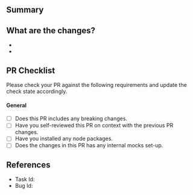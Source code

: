 ## Summary

<write the summary here>

## What are the changes?

-
-

## PR Checklist

Please check your PR against the following requirements and update the check state accordingly.

#### General

- [ ] Does this PR includes any breaking changes.
- [ ] Have you self-reviewed this PR on context with the previous PR changes.
- [ ] Have you installed any node packages.
- [ ] Does the changes in this PR has any internal mocks set-up.

## References

- Task Id:
- Bug Id:
